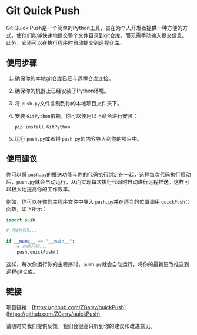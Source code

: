 
# Git Quick Push

Git Quick Push是一个简单的Python工具，旨在为个人开发者提供一种方便的方式，使他们能够快速地提交整个文件目录到git仓库，而无需手动输入提交信息。此外，它还可以在执行程序时自动提交到远程仓库。

## 使用步骤

1. 确保你的本地git仓库已经与远程仓库连接。
2. 确保你的机器上已经安装了Python环境。
3. 将 `push.py`文件复制到你的本地项目文件夹下。
4. 安装 `GitPython`依赖，你可以使用以下命令进行安装：

   ```
   pip install GitPython
   ```
5. 运行 `push.py`或者将 `push.py`的内容导入到你的项目中。

## 使用建议

你可以将 `push.py`的推送功能与你的代码执行绑定在一起，这样每次代码执行启动后，`push.py`就会自动运行，从而实现每次执行代码时自动进行远程推送。这样可以极大地提高你的工作效率。

例如，你可以在你的主程序文件中导入 `push.py`并在适当的位置调用 `quickPush()`函数，如下所示：

```python
import push

# 你的代码...

if __name__ == "__main__":
    # 你的代码...
    push.quickPush()
```

这样，每次你运行你的主程序时，`push.py`就会自动运行，将你的最新更改推送到远程git仓库。

## 链接

项目链接：[https://github.com/ZGarry/quickPush](https://github.com/ZGarry/quickPush)

请随时向我们提供反馈，我们会很高兴听到你的建议和改进意见。

